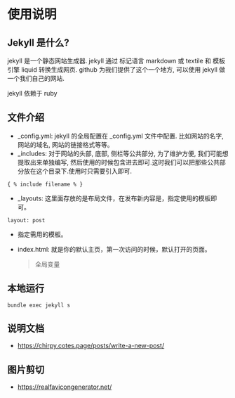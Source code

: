 # 使用说明

## Jekyll 是什么?

jekyll 是一个静态网站生成器. jekyll 通过 标记语言 markdown 或 textile 和 模板引擎 liquid 转换生成网页. github 为我们提供了这个一个地方, 可以使用 jekyll 做一个我们自己的网站.

jekyll 依赖于 ruby

## 文件介绍

- \_config.yml: jekyll 的全局配置在 \_config.yml 文件中配置. 比如网站的名字, 网站的域名, 网站的链接格式等等。
- \_includes: 对于网站的头部, 底部, 侧栏等公共部分, 为了维护方便, 我们可能想提取出来单独编写, 然后使用的时候包含进去即可.这时我们可以把那些公共部分放在这个目录下.使用时只需要引入即可.

```
{ % include filename % }
```

- \_layouts: 这里面存放的是布局文件，在发布新内容是，指定使用的模板即可。

```
layout: post
```

- 指定需用的模板。

- index.html: 就是你的默认主页，第一次访问的时候，默认打开的页面。
  > 全局变量

## 本地运行

```
bundle exec jekyll s
```

## 说明文档

- https://chirpy.cotes.page/posts/write-a-new-post/

## 图片剪切

- https://realfavicongenerator.net/
